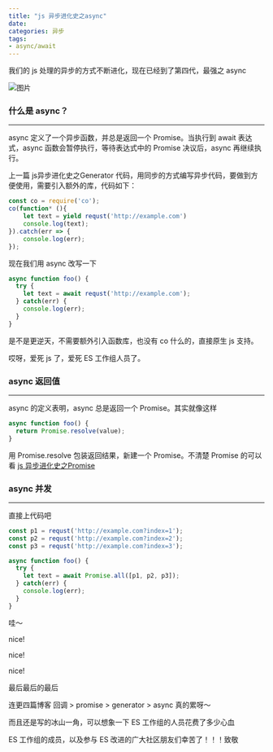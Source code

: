 ```yaml
---
title: "js 异步进化史之async"
date: 
categories: 异步
tags: 
- async/await
---
```


我们的 js 处理的异步的方式不断进化，现在已经到了第四代，最强之 async

<!-- more -->

![图片](https://ws4.sinaimg.cn/large/006tKfTcgy1fo3j1dq8qjj30ko05fmxw.jpg)



### 什么是 async？

------

async 定义了一个异步函数，并总是返回一个 Promise。当执行到 await 表达式，async 函数会暂停执行，等待表达式中的 Promise 决议后，async 再继续执行。

上一篇 js异步进化史之Generator 代码，用同步的方式编写异步代码，要做到方便使用，需要引入额外的库，代码如下：


```javascript
const co = require('co');
co(function* (){
    let text = yield requst('http://example.com')
    console.log(text);
}).catch(err => {
    console.log(err);
});
```

现在我们用 async 改写一下

```javascript
async function foo() {
  try {
    let text = await requst('http://example.com');
  } catch(err) {
    console.log(err);
  }
}
```

是不是更逆天，不需要额外引入函数库，也没有 co 什么的，直接原生 js 支持。

哎呀，爱死 js 了，爱死 ES 工作组人员了。

### async 返回值

------

async 的定义表明，async 总是返回一个 Promise。其实就像这样

```javascript
async function foo() {
  return Promise.resolve(value);
}
```

用 Promise.resolve 包装返回结果，新建一个 Promise。不清楚 Promise 的可以看 [js 异步进化史之Promise](https://winixt.me/js%E5%BC%82%E6%AD%A5%E8%BF%9B%E5%8C%96%E5%8F%B2%E4%B9%8BPromise/)

### async 并发

------

直接上代码吧

```javascript
const p1 = requst('http://example.com?index=1');
const p2 = requst('http://example.com?index=2');
const p3 = requst('http://example.com?index=3');

async function foo() {
  try {
    let text = await Promise.all([p1, p2, p3]);
  } catch(err) {
    console.log(err);
  }
}
```

哇～

nice!

nice!

nice!



最后最后的最后

连更四篇博客 回调 > promise > generator > async 真的累呀～

而且还是写的冰山一角，可以想象一下 ES 工作组的人员花费了多少心血

ES 工作组的成员，以及参与 ES 改进的广大社区朋友们幸苦了！！！致敬